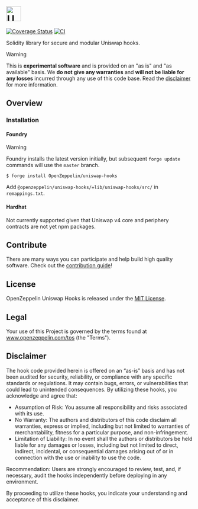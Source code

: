 # <img src="logo.svg" alt="Uniswap Hooks" height="40px">

[![Coverage Status](https://codecov.io/gh/OpenZeppelin/uniswap-hooks/graph/badge.svg)](https://codecov.io/gh/OpenZeppelin/uniswap-hooks)
[![CI](https://github.com/OpenZeppelin/uniswap-hooks/actions/workflows/checks.yml/badge.svg)](https://github.com/OpenZeppelin/uniswap-hooks/actions/workflows/checks.yml)

Solidity library for secure and modular Uniswap hooks.

> [!WARNING]
> This is **experimental software** and is provided on an "as is" and "as available" basis. We **do not give any warranties** and **will not be liable for any losses** incurred through any use of this code base. Read the [disclaimer](#disclaimer) for more information.

## Overview

### Installation

#### Foundry

> [!WARNING]
> Foundry installs the latest version initially, but subsequent `forge update` commands will use the `master` branch.

```
$ forge install OpenZeppelin/uniswap-hooks
```

Add `@openzeppelin/uniswap-hooks/=lib/uniswap-hooks/src/` in `remappings.txt`.
#### Hardhat

Not currently supported given that Uniswap v4 core and periphery contracts are not yet npm packages.

## Contribute

There are many ways you can participate and help build high quality software. Check out the [contribution guide](CONTRIBUTING.md)!

## License

OpenZeppelin Uniswap Hooks is released under the [MIT License](LICENSE).

## Legal

Your use of this Project is governed by the terms found at www.openzeppelin.com/tos (the "Terms").

## Disclaimer

The hook code provided herein is offered on an “as-is” basis and has not been audited for security, reliability, or compliance with any specific standards or regulations. It may contain bugs, errors, or vulnerabilities that could lead to unintended consequences. By utilizing these hooks, you acknowledge and agree that:

- Assumption of Risk: You assume all responsibility and risks associated with its use.
- No Warranty: The authors and distributors of this code disclaim all warranties, express or implied, including but not limited to warranties of merchantability, fitness for a particular purpose, and non-infringement.
- Limitation of Liability: In no event shall the authors or distributors be held liable for any damages or losses, including but not limited to direct, indirect, incidental, or consequential damages arising out of or in connection with the use or inability to use the code.

Recommendation: Users are strongly encouraged to review, test, and, if necessary, audit the hooks independently before deploying in any environment.

By proceeding to utilize these hooks, you indicate your understanding and acceptance of this disclaimer.